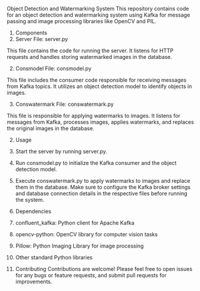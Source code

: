 Object Detection and Watermarking System
This repository contains code for an object detection and watermarking system using Kafka for message passing and image processing libraries like OpenCV and PIL.

1. Components
1. Server
File: server.py

This file contains the code for running the server. It listens for HTTP requests and handles storing watermarked images in the database.

2. Consmodel
File: consmodel.py

This file includes the consumer code responsible for receiving messages from Kafka topics. It utilizes an object detection model to identify objects in images.

3. Conswatermark
File: conswatermark.py

This file is responsible for applying watermarks to images. It listens for messages from Kafka, processes images, applies watermarks, and replaces the original images in the database.

2. Usage
  1. Start the server by running server.py.
  2. Run consmodel.py to initialize the Kafka consumer and the object detection model.
  3. Execute conswatermark.py to apply watermarks to images and replace them in the database.
Make sure to configure the Kafka broker settings and database connection details in the respective files before running the system.

3. Dependencies
  1. confluent_kafka: Python client for Apache Kafka
  2. opencv-python: OpenCV library for computer vision tasks
  3. Pillow: Python Imaging Library for image processing
  4. Other standard Python libraries

4. Contributing
Contributions are welcome! Please feel free to open issues for any bugs or feature requests, and submit pull requests for improvements.
